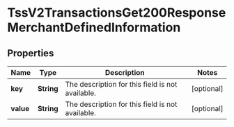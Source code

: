 
# TssV2TransactionsGet200ResponseMerchantDefinedInformation

## Properties
Name | Type | Description | Notes
------------ | ------------- | ------------- | -------------
**key** | **String** | The description for this field is not available. |  [optional]
**value** | **String** | The description for this field is not available. |  [optional]



